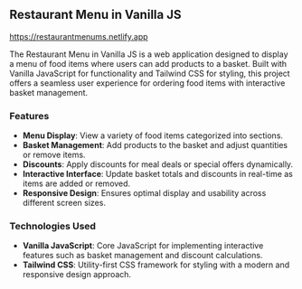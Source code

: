 ## Restaurant Menu in Vanilla JS

https://restaurantmenums.netlify.app

The Restaurant Menu in Vanilla JS is a web application designed to display a menu of food items where users can add products to a basket. Built with Vanilla JavaScript for functionality and Tailwind CSS for styling, this project offers a seamless user experience for ordering food items with interactive basket management.

### Features
- **Menu Display**: View a variety of food items categorized into sections.
- **Basket Management**: Add products to the basket and adjust quantities or remove items.
- **Discounts**: Apply discounts for meal deals or special offers dynamically.
- **Interactive Interface**: Update basket totals and discounts in real-time as items are added or removed.
- **Responsive Design**: Ensures optimal display and usability across different screen sizes.

### Technologies Used
- **Vanilla JavaScript**: Core JavaScript for implementing interactive features such as basket management and discount calculations.
- **Tailwind CSS**: Utility-first CSS framework for styling with a modern and responsive design approach.
